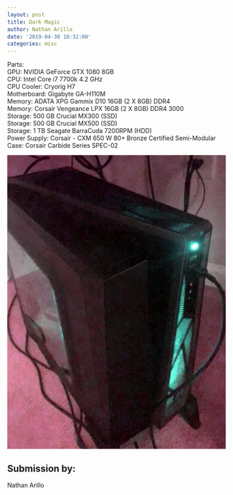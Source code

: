 ```yaml
---
layout: post
title: Dark Magic
author: Nathan Arillo
date: '2019-04-30 10:32:00'
categories: misc
---
```



Parts:<br>
GPU: NVIDIA GeForce GTX 1080 8GB<br>
CPU: Intel Core i7 7700k 4.2 GHz<br>
CPU Cooler: Cryorig H7<br>
Motherboard: Gigabyte GA-H110M<br>
Memory: ADATA XPG Gammix D10 16GB (2 X 8GB) DDR4<br>
Memory: Corsair Vengeance LPX 16GB (2 X 8GB) DDR4 3000<br>
Storage: 500 GB Crucial MX300 (SSD)<br>
Storage: 500 GB Crucial MX500 (SSD)<br>
Storage: 1 TB Seagate BarraCuda 7200RPM (HDD)<br>
Power Supply: Corsair - CXM 650 W 80+ Bronze Certified Semi-Modular<br>
Case: Corsair Carbide Series SPEC-02<br>




![Custom PC Screenshot](/assets/img/uploads/Nathan.png)

## Submission by:<br>
Nathan Arillo
